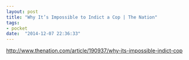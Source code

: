 ```yaml
---
layout: post
title: "Why It’s Impossible to Indict a Cop | The Nation"
tags:
- pocket
date:  "2014-12-07 22:36:33"
---
```


http://www.thenation.com/article/190937/why-its-impossible-indict-cop

